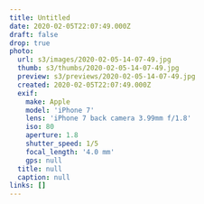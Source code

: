 ```yaml
---
title: Untitled
date: 2020-02-05T22:07:49.000Z
draft: false
drop: true
photo:
  url: s3/images/2020-02-05-14-07-49.jpg
  thumb: s3/thumbs/2020-02-05-14-07-49.jpg
  preview: s3/previews/2020-02-05-14-07-49.jpg
  created: 2020-02-05T22:07:49.000Z
  exif:
    make: Apple
    model: 'iPhone 7'
    lens: 'iPhone 7 back camera 3.99mm f/1.8'
    iso: 80
    aperture: 1.8
    shutter_speed: 1/5
    focal_length: '4.0 mm'
    gps: null
  title: null
  caption: null
links: []
---
```

